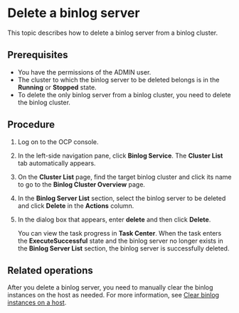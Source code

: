 # Delete a binlog server

This topic describes how to delete a binlog server from a binlog cluster.

## Prerequisites

* You have the permissions of the ADMIN user.
* The cluster to which the binlog server to be deleted belongs is in the **Running** or **Stopped** state.
* To delete the only binlog server from a binlog cluster, you need to delete the binlog cluster.

## Procedure

1. Log on to the OCP console.

2. In the left-side navigation pane, click **Binlog Service**. The **Cluster List** tab automatically appears.

3. On the **Cluster List** page, find the target binlog cluster and click its name to go to the **Binlog Cluster Overview** page.

4. In the **Binlog Server List** section, select the binlog server to be deleted and click **Delete** in the **Actions** column.

5. In the dialog box that appears, enter **delete** and then click **Delete**.

   You can view the task progress in **Task Center**. When the task enters the **ExecuteSuccessful** state and the binlog server no longer exists in the **Binlog Server List** section, the binlog server is successfully deleted.

## Related operations

After you delete a binlog server, you need to manually clear the binlog instances on the host as needed. For more information, see [Clear binlog instances on a host](400.clean-binlog-instance-on-a-host.md).
